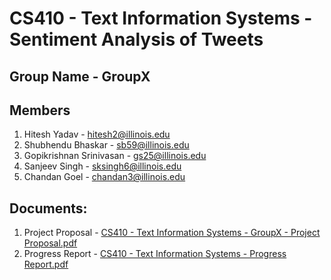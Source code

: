 # CS410 - Text Information Systems - Sentiment Analysis of Tweets

## Group Name - GroupX

## Members
1. Hitesh Yadav - hitesh2@illinois.edu
2. Shubhendu Bhaskar - sb59@illinois.edu
3. Gopikrishnan Srinivasan - gs25@illinois.edu
4. Sanjeev Singh - sksingh6@illinois.edu
5. Chandan Goel - chandan3@illinois.edu

## Documents:
1. Project Proposal - [CS410 - Text Information Systems - GroupX - Project Proposal.pdf](https://github.com/hyadav-x/cs410-groupx/blob/main/CS410%20-%20Text%20Information%20Systems%20-%20GroupX%20-%20Project%20Proposal.pdf)
2. Progress Report - [CS410 - Text Information Systems - Progress Report.pdf](https://github.com/hyadav-x/cs410-groupx/blob/main/CS410%20-%20Text%20Information%20Systems%20-%20Progress%20Report.pdf)
